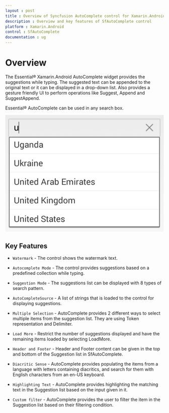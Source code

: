 ```yaml
---
layout : post
title : Overview of Syncfusion AutoComplete control for Xamarin.Android
description : Overview and key features of SfAutoComplete control
platform : Xamarin.Android
control : SfAutoComplete
documentation : ug
---
```


# Overview

The Essential® Xamarin.Android AutoComplete widget provides the suggestions while typing. The suggested text can be appended to the original text or it can be displayed in a drop-down list. Also provides a gesture friendly UI to perform operations like Suggest, Append and SuggestAppend.

Essential® AutoComplete can be used in any search box.

![](images/overview.png)

## Key Features

* `Watermark` - The control shows the watermark text.

* `Autocomplete Mode` - The control provides suggestions based on a predefined collection while typing.

* `Suggestion Mode` - The suggestions list can be displayed with 8 types of search pattern.

* `AutoCompleteSource` - A list of strings that is loaded to the control for displaying suggestions.

* `Multiple Selection` - AutoComplete provides 2 different ways to select multiple items from the suggestion list. They are using Token representation and Delimiter.

* `Load More` - Restrict the number of suggestions displayed and have the remaining items loaded by selecting LoadMore.

* `Header and Footer` - Header and Footer content can be given in the top and bottom of the Suggestion list in SfAutoComplete.

* `Diacritic Sense` - AutoComplete provides populating the items from a language with letters containing diacritics, and search for them with English characters from an en-US keyboard.

* `Highlighting Text` - AutoComplete provides highlighting the matching text in the Suggestion list based on the input given in it.

* `Custom filter` - AutoComplete provides the user to filter the item in the Suggestion list based on their filtering condition.



